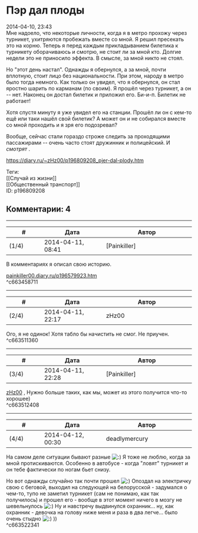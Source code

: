 Пэр дал плоды
=============

  
2014-04-10, 23:43  
 Мне надоело, что некоторые личности, когда я в метро прохожу через турникет, ухитряются пробежать вместе со мной. Я решил пресекать это на корню. Теперь я перед каждым прикладыванием билетика к турникету оборачиваюсь и смотрю, не стоит ли за мной кто. Долгие недели это не приносило эффекта. В смысле, за мной никто не стоял.   
   
 Но "этот день настал". Однажды я обернулся, а за мной, почти вплотную, стоит лицо без национальности. При этом, народу в метро было тогда немного. Как только он увидел, что я обернулся, он стал яростно шарить по карманам (по своим). Я прошёл через турникет, а он -- нет. Наконец он достал билетик и приложил его. Би-и-п. Билетик не работает!   
   
 Хотя спустя минуту я уже увидел его на станции. Прошёл ли он с кем-то ещё или таки нашёл свой билетик? А может он и не собирался вместе со мной проходить и я зря его подозревал?   
   
 Вообще, сейчас стали гораздо строже следить за проходящими пассажирами -- очень часто стоят дружинник и полицейский. И  *смотрят*  .   
  
<https://diary.ru/~zHz00/p196809208_pjer-dal-plody.htm>  
  
Теги:  
[[Случай из жизни]]  
[[Общественный транспорт]]  
ID: p196809208  


Комментарии: 4
--------------

  


---



|         #         |              Дата              |                     Автор                     |           ID           |
| --- | --- | --- | --- |
| (1/4) | 2014-04-11, 08:41 | [Painkiller] | c663458711 |

  
 В комментариях я описал свою историю.   
   
  [painkiller00.diary.ru/p196579923.htm](http://painkiller00.diary.ru/p196579923.htm)    
 ^c663458711

---



|         #         |              Дата              |                     Автор                     |           ID           |
| --- | --- | --- | --- |
| (2/4) | 2014-04-11, 22:17 | zHz00 | c663511360 |

  
 Ого, я не одинок! Хотя табло бы начистить не смог. Не приучен.   
 ^c663511360

---



|         #         |              Дата              |                     Автор                     |           ID           |
| --- | --- | --- | --- |
| (3/4) | 2014-04-11, 22:28 | [Painkiller] | c663512408 |

  
  [zHz00](https://zHz00.diary.ru "Untitled")  , Нужно больше таких, как мы, может из этого получится что-то хорошее)   
 ^c663512408

---



|         #         |              Дата              |                     Автор                     |           ID           |
| --- | --- | --- | --- |
| (4/4) | 2014-04-12, 00:30 | deadlymercury | c663522341 |

  
 На самом деле ситуации бывают разные ![:)](http://static.diary.ru/picture/3.gif) Я тоже не люблю, когда за мной протискиваются. Особенно в автобусе - когда "ловят" турникет и он тебе фактически по ногам бьет снизу.   
   
 Но вот однажды случайно так почти прошел ![:)](http://static.diary.ru/picture/3.gif) Опоздал на электричку свою с беговой, выходил на следующей на белорусской - задумался о чем-то, тупо не заметил турникет (сам не понимаю, как так получилось) и прошел его - вообще в этот момент ничего в мозгу не шевельнулось ![:)](http://static.diary.ru/picture/3.gif) Ну и навстречу выдвинулся охранник... ну, как охранник - девочка на голову ниже меня и раза в два легче... было очень стыдно ![:)](http://static.diary.ru/picture/3.gif) ))   
 ^c663522341